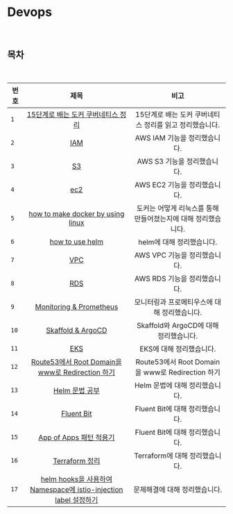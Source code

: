 # Devops

<br>

## 목차

<br>

| 번호 |                                                                               제목                                                                               |                             비고                              |
| ---- | :--------------------------------------------------------------------------------------------------------------------------------------------------------------: | :-----------------------------------------------------------: |
| `1`  |                                                 [15단계로 배는 도커 쿠버네티스 정리](./docker_15step/README.md)                                                  |    15단계로 배는 도커 쿠버네티스 정리를 읽고 정리했습니다.    |
| `2`  |                                                                         [IAM](./iam.md)                                                                          |                 AWS IAM 기능을 정리했습니다.                  |
| `3`  |                                                                          [S3](./s3.md)                                                                           |                  AWS S3 기능을 정리했습니다.                  |
| `4`  |                                                                         [ec2](./ec2.md)                                                                          |                 AWS EC2 기능을 정리했습니다.                  |
| `5`  |                          [how to make docker by using linux](https://dynamic-currant-6c5.notion.site/774379954b6b453daf762b153552e2b5)                           | 도커는 어떻게 리눅스를 통해 만들어졌는지에 대해 정리했습니다. |
| `6`  |                                 [how to use helm](https://dynamic-currant-6c5.notion.site/Helm-ef29181d18f14d7d999ce45fcf85769e)                                 |                   helm에 대해 정리했습니다.                   |
| `7`  |                                       [VPC](https://dynamic-currant-6c5.notion.site/VPC-f4069ec518ac4989b4f202f7f2e1abaa)                                        |                 AWS VPC 기능을 정리했습니다.                  |
| `8`  |                                       [RDS](https://dynamic-currant-6c5.notion.site/RDS-287b6736a3674f28b1c71e7130ac1a48)                                        |                 AWS RDS 기능을 정리했습니다.                  |
| `9`  |                               [Monitoring & Prometheus](https://dynamic-currant-6c5.notion.site/5ea18b595faf41559252f3aa208e2e64)                                |         모니터링과 프로메티우스에 대해 정리했습니다.          |
| `10` |                          [Skaffold & ArgoCD](https://dynamic-currant-6c5.notion.site/Skaffold-ArgoCD-bc4ec6eca10e42feabe9e0a331e97d8e)                           |            Skaffold와 ArgoCD에 대해 정리했습니다.             |
| `11` |                                       [EKS](https://dynamic-currant-6c5.notion.site/EKS-4cc298e14d864ec4bc7b2c6ccec55a60)                                        |                   EKS에 대해 정리했습니다.                    |
| `12` | [Route53에서 Root Domain을 www로 Redirection 하기](https://dynamic-currant-6c5.notion.site/Route53-Root-Domain-www-Redirection-a85f59366b74459f82d59b300a8b8c8a) |       Route53에서 Root Domain을 www로 Redirection 하기        |
| `13` |                                 [Helm 문법 공부](https://dynamic-currant-6c5.notion.site/helm2-2efd2e18876c4299b1ee1030580001ff)                                 |                Helm 문법에 대해 정리했습니다.                 |
| `14` |                                [Fluent Bit](https://dynamic-currant-6c5.notion.site/fluent-bit-efdce8143c2448e4a224829e0bf8e694)                                 |                Fluent Bit에 대해 정리했습니다.                |
| `15` |                      [App of Apps 패턴 적용기](https://dynamic-currant-6c5.notion.site/ArgoCD-App-Of-Apps-5403768b289a46a18297afb663e8ab22)                      |                Fluent Bit에 대해 정리했습니다.                |
| `16` |                      [Terraform 정리](https://dynamic-currant-6c5.notion.site/Terraform-1ca1d06f0efd421f8265f818616d6e52)                      |                Terraform에 대해 정리했습니다.                |
| `17` |                      [helm hooks을 사용하여 Namespace에 istio-injection label 설정하기](https://dynamic-currant-6c5.notion.site/helm-hooks-Namespace-istio-injection-label-82bb0390bff6461a90d1619c676cea36)                      |                문제해결에 대해 정리했습니다.                |